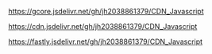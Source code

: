https://gcore.jsdelivr.net/gh/jh2038861379/CDN_Javascript

https://cdn.jsdelivr.net/gh/jh2038861379/CDN_Javascript

https://fastly.jsdelivr.net/gh/jh2038861379/CDN_Javascript
